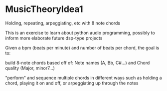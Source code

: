 # MusicTheoryIdea1
Holding, repeating, arpeggiating, etc with 8 note chords

This is an exercise to learn about python audio programming, possibly to inform more elaborate future dsp-type projects

Given a bpm (beats per minute) and number of beats per chord, the goal is to:

build 8-note chords based off of:
  Note names (A, Bb, C#...) and 
  Chord quality (Major, minor7...)

"perform" and sequence multiple chords in different ways such as 
  holding a chord, 
  playing it on and off, 
  or arpeggiating up through the notes
